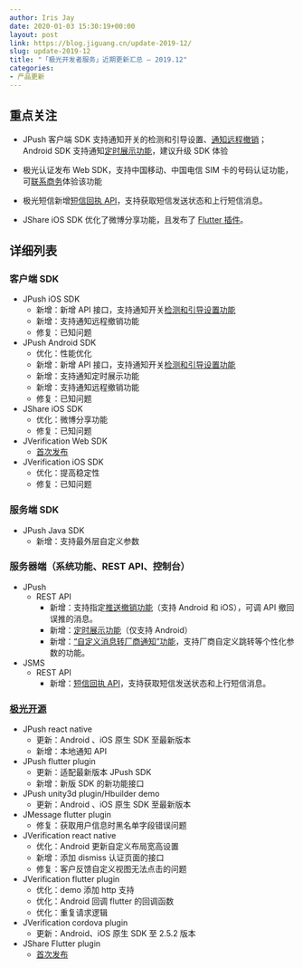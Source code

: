 ```yaml
---
author: Iris Jay
date: 2020-01-03 15:30:19+00:00
layout: post
link: https://blog.jiguang.cn/update-2019-12/
slug: update-2019-12
title: "「极光开发者服务」近期更新汇总 – 2019.12"
categories:
- 产品更新
---
```



				

## 重点关注

  * JPush 客户端 SDK 支持通知开关的检测和引导设置、[通知远程撤销](http://docs.jiguang.cn/jpush/server/push/rest_api_v3_push/#_27)；Android SDK 支持通知[定时展示功能](http://docs.jiguang.cn/jpush/server/push/rest_api_v3_push/#notification)，建议升级 SDK 体验

  * 极光认证发布 Web SDK，支持中国移动、中国电信 SIM 卡的号码认证功能，可[联系商务](https://www.jiguang.cn/accounts/business_contact?fromPage=push)体验该功能

  * 极光短信新增[短信回执 API](https://docs.jiguang.cn//jsms/server/rest_api_jsms_inquire/)，支持获取短信发送状态和上行短信消息。

  * JShare iOS SDK 优化了微博分享功能，且发布了 [Flutter 插件](https://github.com/jpush/jshare-flutter-plugin)。

## 详细列表

### 客户端 SDK

  * JPush iOS SDK
    * 新增：新增 API 接口，支持通知开关[检测和引导设置功能](http://docs.jiguang.cn/jpush/client/iOS/ios_api/#_177)
    * 新增：支持通知远程撤销功能
    * 修复：已知问题
  * JPush Android SDK
    * 优化：性能优化
    * 新增：新增 API 接口，支持通知开关[检测和引导设置功能](http://docs.jiguang.cn/jpush/client/Android/android_api/#api_13)
    * 新增：支持通知定时展示功能
    * 新增：支持通知远程撤销功能
    * 修复：已知问题
  * JShare iOS SDK
    * 优化：微博分享功能
    * 修复：已知问题
  * JVerification Web SDK
    * [首次发布](https://docs.jiguang.cn/jverification/client/web_sdk/)
  * JVerification iOS SDK
    * 优化：提高稳定性
    * 修复：已知问题

### 服务端 SDK

  * JPush Java SDK
    * 新增：支持最外层自定义参数


### 服务器端（系统功能、REST API、控制台）

  * JPush
    * REST API
      * 新增：支持指定[推送撤销功能](http://docs.jiguang.cn/jpush/server/push/rest_api_v3_push/#_27)（支持 Android 和 iOS），可调 API 撤回误推的消息。
      * 新增：[定时展示功能](http://docs.jiguang.cn/jpush/server/push/rest_api_v3_push/#notification)（仅支持 Android）
      * 新增：[“自定义消息转厂商通知”功能](https://docs.jiguang.cn//jpush/server/push/rest_api_v3_push/#notification_3rd)，支持厂商自定义跳转等个性化参数的功能。
  * JSMS
    * REST API
      * 新增：[短信回执 API](https://docs.jiguang.cn//jsms/server/rest_api_jsms_inquire/)，支持获取短信发送状态和上行短信消息。


### [极光开源](https://github.com/jpush)

  * JPush react native
    * 更新：Android 、iOS 原生 SDK 至最新版本
    * 新增：本地通知 API
  * JPush flutter plugin
    * 更新：适配最新版本 JPush SDK
    * 新增：新版 SDK 的新功能接口
  * JPush unity3d plugin/Hbuilder demo
    * 更新：Android 、iOS 原生 SDK 至最新版本
  * JMessage flutter plugin
    * 修复：获取用户信息时黑名单字段错误问题
  * JVerification react native
    * 优化：Android 更新自定义布局宽高设置
    * 新增：添加 dismiss 认证页面的接口
    * 修复：客户反馈自定义视图无法点击的问题
  * JVerification flutter plugin
    * 优化：demo 添加 http 支持
    * 优化：Android 回调 flutter 的回调函数
    * 优化：重复请求逻辑
  * JVerification cordova plugin
    * 更新：Android、iOS 原生 SDK 至 2.5.2 版本
  * JShare Flutter plugin
    * [首次发布](https://github.com/jpush/jshare-flutter-plugin)
